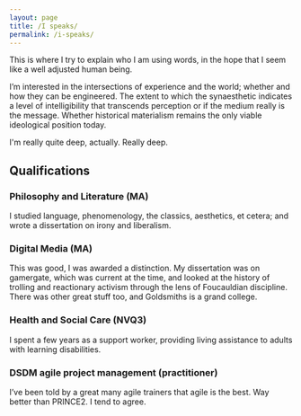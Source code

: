 ```yaml
---
layout: page
title: /I speaks/
permalink: /i-speaks/
---
```


This is where I try to explain who I am using words, in the hope that I seem like a well adjusted human being. 

I’m interested in the intersections of experience and the world; whether and how they can be engineered. The extent to which the synaesthetic indicates a level of intelligibility that transcends perception or if the medium really is the message. Whether historical materialism remains the only viable ideological position today. 

I'm really quite deep, actually. Really deep. 

## Qualifications

### Philosophy and Literature (MA)

I studied language, phenomenology, the classics, aesthetics, et cetera; and wrote a dissertation on irony and liberalism. 

### Digital Media (MA)

This was good, I was awarded a distinction. My dissertation was on gamergate, which was current at the time, and looked at the history of trolling and reactionary activism through the lens of Foucauldian discipline. There was other great stuff too, and Goldsmiths is a grand college. 

### Health and Social Care (NVQ3)

I spent a few years as a support worker, providing living assistance to adults with learning disabilities. 

### DSDM agile project management (practitioner)

I’ve been told by a great many agile trainers that agile is the best. Way better than PRINCE2. I tend to agree.
